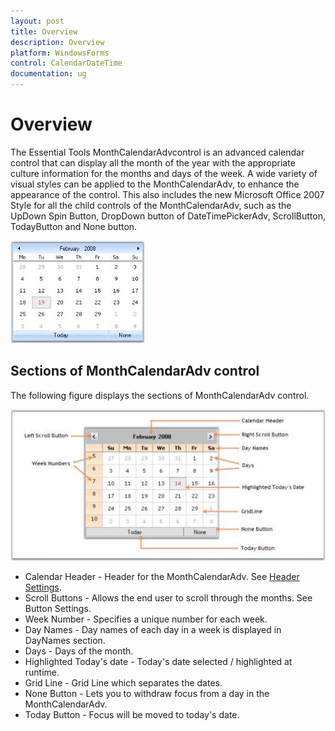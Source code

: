 ```yaml
---
layout: post
title: Overview
description: Overview
platform: WindowsForms
control: CalendarDateTime
documentation: ug
---
```

# Overview

The Essential Tools MonthCalendarAdvcontrol is an advanced calendar control that can display all the month of the year with the appropriate culture information for the months and days of the week. A wide variety of visual styles can be applied to the MonthCalendarAdv, to enhance the appearance of the control. This also includes the new Microsoft Office 2007 Style for all the child controls of the MonthCalendarAdv, such as the UpDown Spin Button, DropDown button of DateTimePickerAdv, ScrollButton, TodayButton and None button. 

![](CalendarDateTime_images/Overview_img131.jpeg) 

## Sections of MonthCalendarAdv control

The following figure displays the sections of MonthCalendarAdv control.

![](CalendarDateTime_images/Overview_img132.jpeg) 



* Calendar Header - Header for the MonthCalendarAdv. See [Header Settings](/windowsforms/monthcalendaradv/customizing-sections-of-calendar#header-settings-1).
* Scroll Buttons - Allows the end user to scroll through the months. See Button Settings.
* Week Number - Specifies a unique number for each week.
* Day Names - Day names of each day in a week is displayed in DayNames section. 
* Days - Days of the month.
* Highlighted Today's date - Today's date selected / highlighted at runtime.
* Grid Line - Grid Line which separates the dates.
* None Button - Lets you to withdraw focus from a day in the MonthCalendarAdv.
* Today Button - Focus will be moved to today's date.
